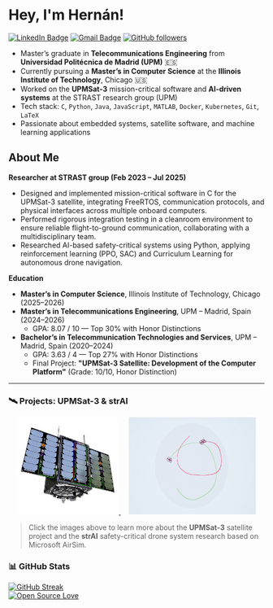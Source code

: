 # Hey, I'm Hernán!

[![LinkedIn Badge](https://img.shields.io/badge/-Hern%C3%A1n%20Garc%C3%ADa%20Quijano-blue?style=social&logo=linkedin&logoColor=black&link=https://www.linkedin.com/in/hernan-garcia-quijano)](https://www.linkedin.com/in/hernan-garcia-quijano)
[![Gmail Badge](https://img.shields.io/badge/-hernangarqui-c14438?style=social&logo=Gmail&logoColor=red&link=mailto:hernangarqui@gmail.com)](mailto:hernangarqui@gmail.com)
[![GitHub followers](https://img.shields.io/github/followers/hernaangq?label=Follow&style=social)](https://github.com/hernaangq)

* Master’s graduate in **Telecommunications Engineering** from **Universidad Politécnica de Madrid (UPM)** 🇪🇸  
* Currently pursuing a **Master’s in Computer Science** at the **Illinois Institute of Technology**, Chicago 🇺🇸  
* Worked on the **UPMSat-3** mission-critical software and **AI-driven systems** at the STRAST research group (UPM)  
* Tech stack: `C`, `Python`, `Java`, `JavaScript`, `MATLAB`, `Docker`, `Kubernetes`, `Git`, `LaTeX`  
* Passionate about embedded systems, satellite software, and machine learning applications  


## About Me
**Researcher at STRAST group (Feb 2023 – Jul 2025)**  
- Designed and implemented mission-critical software in C for the UPMSat-3 satellite, integrating FreeRTOS, communication protocols, and physical interfaces across multiple onboard computers.  
- Performed rigorous integration testing in a cleanroom environment to ensure reliable flight-to-ground communication, collaborating with a multidisciplinary team.  
- Researched AI-based safety-critical systems using Python, applying reinforcement learning (PPO, SAC) and Curriculum Learning for autonomous drone navigation.


**Education**

- **Master’s in Computer Science**, Illinois Institute of Technology, Chicago (2025–2026)  
- **Master’s in Telecommunications Engineering**, UPM – Madrid, Spain (2024–2026)  
  - GPA: 8.07 / 10 — Top 30% with Honor Distinctions  
- **Bachelor’s in Telecommunication Technologies and Services**, UPM – Madrid, Spain (2020–2024)  
  - GPA: 3.63 / 4 — Top 27% with Honor Distinctions  
  - Final Project: **"UPMSat-3 Satellite: Development of the Computer Platform"** (Grade: 10/10, Honor Distinction)  

---

### 🛰️ Projects: UPMSat-3 & strAI

<div align="center">

<a href="https://www.idr.upm.es/es/upmsat-3?view=article&id=296:1el-proyecto-upmsat-3&catid=40" target="_blank" rel="noopener noreferrer">
  <img src="UPMSat-3_Nota-inicial_Satelite_Interior_1_1871169997.jpg" alt="UPMSat-3" width="200"/>
</a>
&nbsp;&nbsp;&nbsp;
<a href="https://microsoft.github.io/AirSim/" target="_blank" rel="noopener noreferrer">
  <img src="pegandose.png" alt="strAI - AirSim" width="250" height="191"/>
</a>

</div>

> Click the images above to learn more about the **UPMSat-3** satellite project and the **strAI** safety-critical drone system research based on Microsoft AirSim.

### 📊 GitHub Stats

[![GitHub Streak](https://github-readme-streak-stats.herokuapp.com?user=hernaangq)](https://git.io/streak-stats)  
[![Open Source Love](https://badges.frapsoft.com/os/v1/open-source.svg?v=102)](https://github.com/ellerbrock/open-source-badge/)

